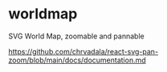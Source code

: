 # worldmap
SVG World Map, zoomable and pannable

https://github.com/chrvadala/react-svg-pan-zoom/blob/main/docs/documentation.md